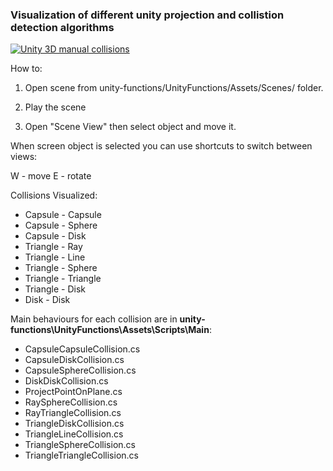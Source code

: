 ### Visualization of different unity projection and collistion detection algorithms

[![Unity 3D manual collisions](https://img.youtube.com/vi/1xbVyvCTEwU/0.jpg)](https://www.youtube.com/watch?v=1xbVyvCTEwU)

How to:

1. Open scene from unity-functions/UnityFunctions/Assets/Scenes/ folder.

2. Play the scene

3. Open "Scene View" then select object and move it.

When screen object is selected you can use shortcuts to switch between views:

W - move
E - rotate

Collisions Visualized:

* Capsule - Capsule
* Capsule - Sphere
* Capsule - Disk
* Triangle - Ray
* Triangle - Line
* Triangle - Sphere
* Triangle - Triangle
* Triangle - Disk
* Disk - Disk

Main behaviours for each collision are in **unity-functions\UnityFunctions\Assets\Scripts\Main**:

* CapsuleCapsuleCollision.cs
* CapsuleDiskCollision.cs
* CapsuleSphereCollision.cs
* DiskDiskCollision.cs
* ProjectPointOnPlane.cs
* RaySphereCollision.cs
* RayTriangleCollision.cs
* TriangleDiskCollision.cs
* TriangleLineCollision.cs
* TriangleSphereCollision.cs
* TriangleTriangleCollision.cs